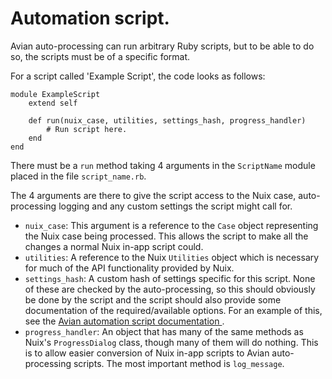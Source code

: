 # Automation script.
Avian auto-processing can run arbitrary Ruby scripts, but to be able to do so, the scripts must be of a specific format.

For a script called 'Example Script', the code looks as follows:
```
module ExampleScript
    extend self

    def run(nuix_case, utilities, settings_hash, progress_handler)
        # Run script here.
    end
end
```
There must be a `run` method taking 4 arguments in the `ScriptName` module placed in the file `script_name.rb`.

The 4 arguments are there to give the script access to the Nuix case, auto-processing logging and any custom settings the script might call for.
* `nuix_case`: This argument is a reference to the `Case` object representing the Nuix case being processed.
This allows the script to make all the changes a normal Nuix in-app script could.
* `utilities`: A reference to the Nuix `Utilities` object which is necessary for much of the API functionality provided by Nuix.
* `settings_hash`: A custom hash of settings specific for this script.
None of these are checked by the auto-processing, so this should obviously be done by the script and the script should also provide some documentation of the required/available options.
For an example of this, see the [Avian automation script documentation ](https://github.com/avian-digital-forensics/avian-scripts/blob/master/_root/inapp-scripts/automation-scripts/script_descriptions.md).
* `progress_handler`: An object that has many of the same methods as Nuix's `ProgressDialog` class, though many of them will do nothing.
This is to allow easier conversion of Nuix in-app scripts to Avian auto-processing scripts.
The most important method is `log_message`.
